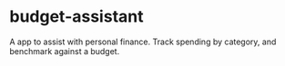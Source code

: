 # budget-assistant
A app to assist with personal finance. Track spending by category, and benchmark against a budget.
